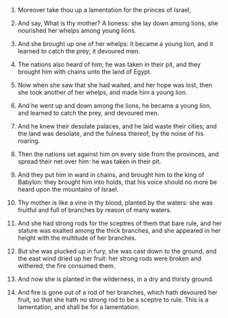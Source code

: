 1. Moreover take thou up a lamentation for the princes of Israel,

2. And say, What is thy mother? A lioness: she lay down among lions,
she nourished her whelps among young lions.

3. And she brought up one of her whelps: it became a young lion, and
it learned to catch the prey; it devoured men.

4. The nations also heard of him; he was taken in their pit, and
they brought him with chains unto the land of Egypt.

5. Now when she saw that she had waited, and her hope was lost, then
she took another of her whelps, and made him a young lion.

6. And he went up and down among the lions, he became a young lion,
and learned to catch the prey, and devoured men.

7. And he knew their desolate palaces, and he laid waste their
cities; and the land was desolate, and the fulness thereof, by the
noise of his roaring.

8. Then the nations set against him on every side from the
provinces, and spread their net over him: he was taken in their pit.

9. And they put him in ward in chains, and brought him to the king
of Babylon: they brought him into holds, that his voice should no more
be heard upon the mountains of Israel.

10. Thy mother is like a vine in thy blood, planted by the waters:
she was fruitful and full of branches by reason of many waters.

11. And she had strong rods for the sceptres of them that bare rule,
and her stature was exalted among the thick branches, and she appeared
in her height with the multitude of her branches.

12. But she was plucked up in fury, she was cast down to the ground,
and the east wind dried up her fruit: her strong rods were broken and
withered; the fire consumed them.

13. And now she is planted in the wilderness, in a dry and thirsty
ground.

14. And fire is gone out of a rod of her branches, which hath
devoured her fruit, so that she hath no strong rod to be a sceptre to
rule. This is a lamentation, and shall be for a lamentation.
